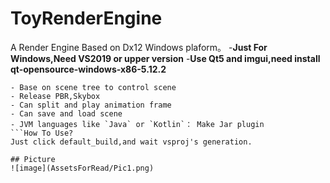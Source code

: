 # ToyRenderEngine
A Render Engine Based on Dx12 Windows plaform。
-**Just For Windows,Need VS2019 or upper version**
-**Use Qt5 and imgui,need install qt-opensource-windows-x86-5.12.2**

```Function
- Base on scene tree to control scene
- Release PBR,Skybox
- Can split and play animation frame
- Can save and load scene
- JVM languages like `Java` or `Kotlin`： Make Jar plugin
```How To Use?
Just click default_build,and wait vsproj's generation.

## Picture
![image](AssetsForRead/Pic1.png)
